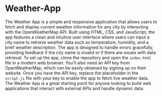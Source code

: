 # Weather-App
The Weather App is a simple and responsive application that allows users to fetch and display current weather information for any city by interacting with the OpenWeatherMap API. Built using HTML, CSS, and JavaScript, the app features a clean and intuitive user interface where users can input a city name to retrieve weather data such as temperature, humidity, and a brief weather description. The app is designed to handle errors gracefully, providing feedback if the city name is invalid or if there are issues with data retrieval. To set up the app, clone the repository and open the `index.html` file in a modern web browser. You'll also need an API key from OpenWeatherMap, which can be easily obtained by signing up on their website. Once you have the API key, replace the placeholder in the `script.js` file with your key to enable the app to fetch live weather data. The Weather App is a great starting point for anyone looking to build web applications that interact with external APIs and handle dynamic data.
